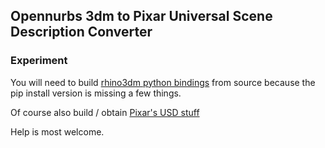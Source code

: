 ## Opennurbs 3dm to Pixar Universal Scene Description Converter

### Experiment

You will need to build [rhino3dm python bindings](https://github.com/mcneel/rhino3dm) from source because the pip install version is missing a few things.

Of course also build / obtain [Pixar's USD stuff](https://github.com/PixarAnimationStudios/USD)

Help is most welcome.  
